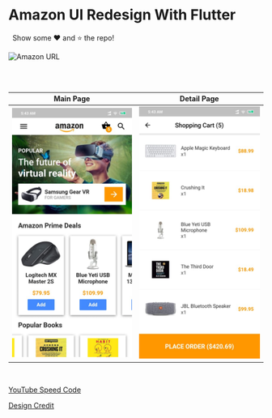 # Amazon UI Redesign With Flutter

&nbsp;&nbsp;Show some ❤️ and ⭐ the repo! 
<br />

![Amazon URL](https://pngimage.net/wp-content/uploads/2018/05/amazon-kindle-logo-png-transparent-6.png)



<br />
<br />

Main Page               |  Detail Page               
:-------------------------:|:-------------------------:
![](https://github.com/AbdulMalikDev/AmazonUIClone/blob/master/4.jpeg?raw=true)|![](https://github.com/AbdulMalikDev/AmazonUIClone/blob/master/5.jpeg?raw=true)|![]

<br/>

[YouTube Speed Code](https://youtu.be/C5CrMtkwxcc) 

[Design Credit](https://dribbble.com/shots/4111428-Amazon-Concept-Home-Page-Mobile)

